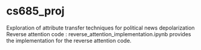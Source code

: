 # cs685_proj
Exploration of attribute transfer techniques for political news depolarization
Reverse attention code :
reverse_attention_implementation.ipynb provides the implementation for the reverse attention code.

